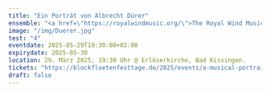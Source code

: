 ```yaml
---
title: "Ein Porträt von Albrecht Dürer"
ensemble: "<a href=\"https://royalwindmusic.org/\">The Royal Wind Music</a>"
image: "/img/Duerer.jpg"
test: "4"
eventdate: 2025-05-29T19:30:00+02:00
expirydate: 2025-05-30
location: 29. März 2025, 19:30 Uhr @ Erlöserkirche, Bad Kissingen.
tickets: "https://blockfloetenfesttage.de/2025/events/a-musical-portrait-of-albrecht-duerer/?lang=de"
draft: false
---
```

